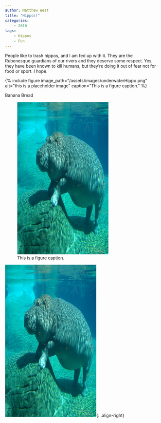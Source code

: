 ```yaml
---
author: Matthew West
title: "Hippos!"
categories:
	- 2010
tags:
	- Hippos
	- Fun
---
```

People like to trash hippos, and I am fed up with it. They are the Rubenesque guardians of our rivers and they deserve some respect. Yes, they have been known to kill humans, but they’re doing it out of fear not for food or sport. I hope.

{% include figure image_path="/assets/images/underwaterHippo.png" alt="this is a placeholder image" caption="This is a figure caption." %}

Banana Bread
<figure>
  <img src="/assets/images/underwaterHippo.png" alt="this is a placeholder image">
  <figcaption>This is a figure caption.</figcaption>
</figure>

![Hippo](/assets/images/underwaterHippo.png){: .align-right}